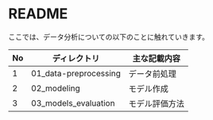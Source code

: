 # README
ここでは、データ分析についての以下のことに触れていきます。

|No|ディレクトリ|主な記載内容|
|---|---|---|
|1|01_data-preprocessing|データ前処理|
|2|02_modeling|モデル作成|
|3|03_models_evaluation|モデル評価方法|

